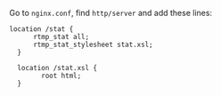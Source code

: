 Go to `nginx.conf`, find `http/server` and add these lines:

```
location /stat {
      rtmp_stat all;
      rtmp_stat_stylesheet stat.xsl;
  }

  location /stat.xsl {
        root html;
  }
```
